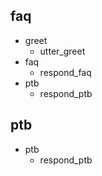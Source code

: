 ## faq
* greet
  - utter_greet
* faq
  - respond_faq
* ptb
  - respond_ptb

## ptb
* ptb
  - respond_ptb